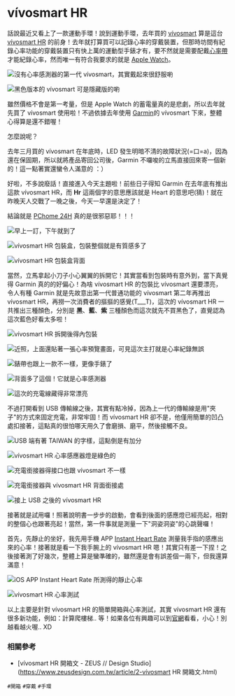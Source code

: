 # vívosmart HR

話說最近又看上了一款運動手環！說到運動手環，去年買的 [vívosmart](http://www.garmin.com.tw/minisite/vivo/vivosmart/) 算是這台 [vívosmart HR](http://www.garmin.com.tw/minisite/vivo/vivosmart-hr/) 的前身！去年就打算買可以記錄心率的穿戴裝置，但那時坊間有紀錄心率功能的穿戴裝置只有快上萬的運動型手錶才有，要不然就是需要配戴[心率帶](http://tw.running.biji.co/index.php?q=news&amp;act=info&amp;id=4935)才能紀錄心率，然而唯一有符合我要求的就是 [Apple Watch](http://www.apple.com/tw/watch/)。

![沒有心率感測器的第一代 vívosmart，其實戴起來很舒服喲](img/001.jpg)

![黑色版本的 vívosmart 可是隱藏版的喲](img/002.jpg)

雖然價格不會是第一考量，但是 Apple Watch 的蓄電量真的是悲劇，所以去年就先買了 vívosmart 使用啦！不過依據去年使用 [Garmin](http://www.garmin.com.tw/)的 vívosmart 下來，整體心得算是還不錯喔！

怎麼說呢？

去年三月買的 vívosmart 在年底時，LED 發生明暗不清的故障狀況(=口=a)，因為還在保固期，所以就將產品寄回公司後，Garmin 不囉唆的立馬直接回來寄一個新的！這一點著實還蠻令人滿意的 ：）

好啦，不多說廢話！直接進入今天主題啦！前些日子得知 Garmin 在去年底有推出這款 vívosmart HR，而 **Hr** 這兩個字的意思應該就是 Heart 的意思吧(猜)！就在昨晚天人交戰了一晚之後，今天一早還是決定了！

結論就是 [PChome 24H](http://24h.pchome.com.tw/) 真的是很邪惡耶！！！

![早上一訂，下午就到了](img/003.jpg)

![vívosmart HR 包裝盒，包裝整個就是有質感多了](img/004.jpg)

![vívosmart HR 包裝盒背面](img/005.jpg)

當然，立馬拿起小刀子小心翼翼的拆開它！其實當看到包裝時有意外到，當下真覺得 Garmin 真的的好偏心！為啥 vívosmart HR 的包裝比 vívosmart 還要漂亮，令人有種 Garmin 就是先故意出第一代普通功能的 vívosmart 第二年再推出 vívosmart HR，再撈一次消費者的摳摳的感覺(T___T)，這次的 vívosmart HR 一共推出三種顏色，分別是 **黑**、**藍**、**紫** 三種顏色而這次就先不買黑色了，直覺認為這次藍色好看太多啦！

![vívosmart HR 拆開後得內包裝](img/006.jpg)

![近照，上面還貼著一張心率預覽畫面，可見這次主打就是心率紀錄無誤](img/007.jpg)

![錶帶也跟上一款不一樣，更像手錶了](img/008.jpg)

![背面多了這個！它就是心率感測器](img/009.jpg)

![這次的充電線藏得非常漂亮](img/010.jpg)

不過打開看到 USB 傳輸線之後，其實有點冷掉，因為上一代的傳輸線是用"夾子"的方式來固定充電，非常牢固！而 vívosmart HR 卻不是，他僅用簡單的凹凸處扣接著，這點真的很怕哪天用久了會磨損、磨平，然後接觸不良。

![USB 端有著 TAIWAN 的字樣，這點倒是有加分](img/011.jpg)

![vívosmart HR 心率感應器燈是綠色的](img/012.jpg)

![充電銜接器得接口也跟 vívosmart 不一樣](img/013.jpg)

![充電銜接器與 vívosmart HR 背面銜接處](img/014.jpg)

![接上 USB 之後的 vívosmart HR](img/015.jpg)

接著就是試用囉！照著說明書一步步的啟動，會看到後面的感應燈已經亮起，相對的整個心也跟著亮起！當然，第一件事就是測量一下"洞姿洞姿"的心跳聲囉！

首先，先靜止的坐好，我先用手機 APP [Instant Heart Rate](https://itunes.apple.com/tw/app/instant-heart-rate-heart-rate/id409625068?mt=8) 測量我手指的感應出來的心率！接著就是看一下我手腕上的 vívosmart HR 嗯！其實只有差一下捏！之後接著測了好幾次，整體上算是蠻準確的，雖然還是會有誤差個一兩下，但我還算滿意！

![iOS APP Instant Heart Rate 所測得的靜止心率](img/016.jpg)

![vívosmart HR 心率測試](img/017.jpg)

以上主要是針對 vívosmart HR 的簡單開箱與心率測試，其實 vívosmart HR 還有很多新功能，例如：計算爬樓梯.. 等！如果各位有興趣可以到[官網](http://www.garmin.com.tw/minisite/vivo/vivosmart-hr/)看看，小心！別越看越火喔.. XD

### 相關參考
* [vívosmart HR 開箱文 - ZEUS // Design Studio](https://www.zeusdesign.com.tw/article/2-vívosmart HR 開箱文.html)

`#開箱` `#穿戴` `#手環`
